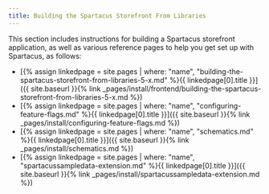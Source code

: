 ```yaml
---
title: Building the Spartacus Storefront From Libraries
---
```


This section includes instructions for building a Spartacus storefront application, as well as various reference pages to help you get set up with Spartacus, as follows:

- [{% assign linkedpage = site.pages | where: "name", "building-the-spartacus-storefront-from-libraries-5-x.md" %}{{ linkedpage[0].title }}]({{ site.baseurl }}{% link _pages/install/frontend/building-the-spartacus-storefront-from-libraries-5-x.md %})
- [{% assign linkedpage = site.pages | where: "name", "configuring-feature-flags.md" %}{{ linkedpage[0].title }}]({{ site.baseurl }}{% link _pages/install/configuring-feature-flags.md %})
- [{% assign linkedpage = site.pages | where: "name", "schematics.md" %}{{ linkedpage[0].title }}]({{ site.baseurl }}{% link _pages/install/schematics.md %})
- [{% assign linkedpage = site.pages | where: "name", "spartacussampledata-extension.md" %}{{ linkedpage[0].title }}]({{ site.baseurl }}{% link _pages/install/spartacussampledata-extension.md %})
